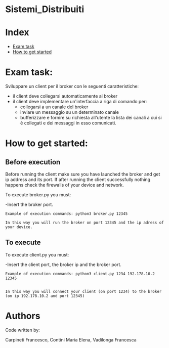 # Sistemi_Distribuiti


# Index

- [Exam task](#Exam-task)
- [How to get started](#How-to-get-started)

# Exam task:

Sviluppare un client per il broker con le seguenti caratteristiche:

- il client deve collegarsi automaticamente al broker
- il client deve implementare un'interfaccia a riga di comando per:
    - collegarsi a un canale del broker
    - inviare un messaggio su un determinato canale
    - bufferizzare e fornire su richiesta all'utente la lista dei canali a cui
      si è collegati e dei messaggi in esso comunicati.
      
# How to get started:

## Before execution

Before running the client make sure you have launched the broker and get ip address and its port.
If after running the client successfully nothing happens check the firewalls of your device and network.

To execute broker.py you must:
    
   -Insert the broker port.
    
    Example of execution commands: python3 broker.py 12345
    
    In this way you will run the broker on port 12345 and the ip adress of your device.
 

## To execute

To execute client.py you must:

   -Insert the client port, the broker ip and the broker port.
   
   
    Example of execution commands: python3 client.py 1234 192.178.10.2 12345 
    
    
    In this way you will connect your client (on port 1234) to the broker (on ip 192.178.10.2 and port 12345)
    
    
# Authors
Code written by:

Carpineti Francesco, Contini Maria Elena, Vadilonga Francesca

    
